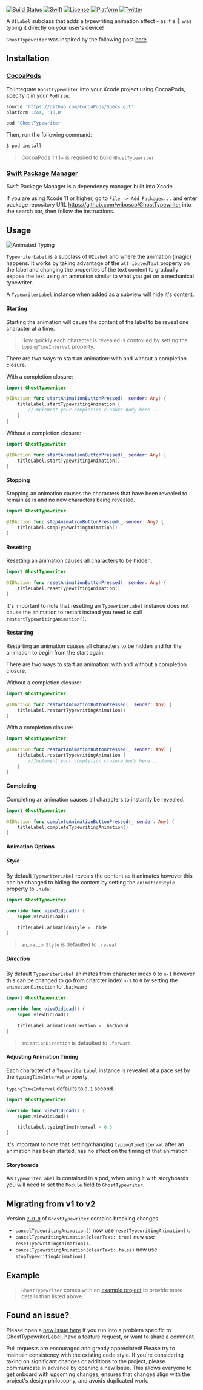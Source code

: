 [![Build Status](https://github.com/wibosco/GhostTypewriter/actions/workflows/workflow.yml/badge.svg)](https://github.com/wibosco/GhostTypewriter/actions/workflows/workflow.yml)
[![Swift](https://img.shields.io/badge/Swift-5-orange.svg?style=flat)](https://swift.org)
[![License](http://img.shields.io/badge/License-MIT-green.svg?style=flat)](https://github.com/wibosco/GhostTypewriter/blob/main/LICENSE)
[![Platform](https://img.shields.io/badge/Platform-iOS-lightgrey?style=flat)](https://github.com/wibosco/GhostTypewriter)
[![Twitter](https://img.shields.io/badge/Twitter-@wibosco-blue.svg?style=flat)](https://twitter.com/wibosco)

A `UILabel` subclass that adds a typewriting animation effect - as if a 👻 was typing it directly on your user's device!

`GhostTypewriter` was inspired by the following post [here](https://williamboles.com/ghost-typing-your-way-to-hollywood/).

## Installation

### [CocoaPods](https://cocoapods.org/)

To integrate `GhostTypewriter` into your Xcode project using CocoaPods, specify it in your `Podfile`:

```ruby
source 'https://github.com/CocoaPods/Specs.git'
platform :ios, '10.0'

pod 'GhostTypewriter'
```

Then, run the following command:

```bash
$ pod install
```

> CocoaPods 1.1.1+ is required to build `GhostTypewriter`.

### [Swift Package Manager](https://swift.org/package-manager/)

Swift Package Manager is a dependency manager built into Xcode.

If you are using Xcode 11 or higher, go to `File -> Add Packages...` and enter package repository URL https://github.com/wibosco/GhostTypewriter into the search bar, then follow the instructions.

## Usage

![Animated Typing](typingAnimation.gif)

`TypewriterLabel` is a subclass of `UILabel` and where the animation (magic) happens. It works by taking advantage of the `attributedText` property on the label and changing the properties of the text content to gradually expose the text using an animation similar to what you get on a mechanical typewriter.

A `TypewriterLabel` instance when added as a subview will hide it's content.

#### Starting

Starting the animation will cause the content of the label to be reveal one character at a time.

> How quickly each character is revealed is controlled by setting the `typingTimeInterval` property.

There are two ways to start an animation: with and without a completion closure.

With a completion closure:

```swift
import GhostTypewriter

@IBAction func startAnimationButtonPressed(_ sender: Any) {
    titleLabel.startTypewritingAnimation {
        //Implement your completion closure body here...
    }
}
```

Without a completion closure:

```swift
import GhostTypewriter

@IBAction func startAnimationButtonPressed(_ sender: Any) {
    titleLabel.startTypewritingAnimation()
}
```

#### Stopping

Stopping an animation causes the characters that have been revealed to remain as is and no new characters being revealed.

```swift
import GhostTypewriter

@IBAction func stopAnimationButtonPressed(_ sender: Any) {
    titleLabel.stopTypewritingAnimation()
}
```

#### Resetting

Resetting an animation causes all characters to be hidden.

```swift
import GhostTypewriter

@IBAction func resetAnimationButtonPressed(_ sender: Any) {
    titleLabel.resetTypewritingAnimation()
}
```

It's important to note that resetting an `TypewriterLabel` instance does not cause the animation to restart instead you need to call `restartTypewritingAnimation()`.

#### Restarting

Restarting an animation causes all characters to be hidden and for the animation to begin from the start again.

There are two ways to start an animation: with and without a completion closure.

Without a completion closure:

```swift
import GhostTypewriter

@IBAction func restartAnimationButtonPressed(_ sender: Any) {
    titleLabel.restartTypewritingAnimation()
}
```

With a completion closure:

```swift
import GhostTypewriter

@IBAction func restartAnimationButtonPressed(_ sender: Any) {
    titleLabel.restartTypewritingAnimation {
        //Implement your completion closure body here...
    }
}
```

#### Completing

Completing an animation causes all characters to instantly be revealed.

```swift
import GhostTypewriter

@IBAction func completeAnimationButtonPressed(_ sender: Any) {
    titleLabel.completeTypewritingAnimation()
}
```

#### Animation Options

##### Style

By default `TypewriterLabel` reveals the content as it animates however this can be changed to hiding the content by setting the `animationStyle` property to `.hide`:

```swift
import GhostTypewriter

override func viewDidLoad() {
    super.viewDidLoad()

    titleLabel.animationStyle = .hide
}
```

> `animationStyle` is defaulted to `.reveal`

##### Direction

By default `TypewriterLabel` animates from character index `0` to `n-1` however this can be changed to go from charcter index `n-1` to `0` by setting the `animationDirection` to `.backward`:

```swift
import GhostTypewriter

override func viewDidLoad() {
    super.viewDidLoad()

    titleLabel.animationDirection = .backward
}
```

> `animationDirection` is defaulted to `.forward`.

#### Adjusting Animation Timing

Each character of a `TypewriterLabel` instance is revealed at a pace set by the `typingTimeInterval` property.

`typingTimeInterval` defaults to `0.1` second.

```swift
import GhostTypewriter

override func viewDidLoad() {
    super.viewDidLoad()

    titleLabel.typingTimeInterval = 0.3
}
```

It's important to note that setting/changing `typingTimeInterval` after an animation has been started, has no affect on the timing of that animation.

#### Storyboards

As `TypewriterLabel` is contained in a pod, when using it with storyboards you will need to set the `Module` field to `GhostTypewriter`.

## Migrating from v1 to v2

Version [`2.0.0`](https://github.com/wibosco/GhostTypewriter/releases/tag/2.0.0) of `GhostTypewriter` contains breaking changes.

* `cancelTypewritingAnimation()` now use `resetTypewritingAnimation()`.
* `cancelTypewritingAnimation(clearText: true)` now use `resetTypewritingAnimation()`.
* `cancelTypewritingAnimation(clearText: false)` now use `stopTypewritingAnimation()`.

## Example

> `GhostTypewriter` comes with an [example project](https://github.com/wibosco/GhostTypewriter/tree/master/Example) to provide more details than listed above.

## Found an issue?

Please open a [new Issue here](https://github.com/wibosco/GhostTypewriterLabel/issues/new) if you run into a problem specific to GhostTypewriterLabel, have a feature request, or want to share a comment.

Pull requests are encouraged and greatly appreciated! Please try to maintain consistency with the existing code style. If you're considering taking on significant changes or additions to the project, please communicate in advance by opening a new Issue. This allows everyone to get onboard with upcoming changes, ensures that changes align with the project's design philosophy, and avoids duplicated work.
